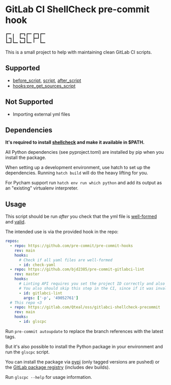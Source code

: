 # GitLab CI ShellCheck pre-commit hook

```
┏━╸╻  ┏━┓┏━╸┏━┓┏━╸
┃╺┓┃  ┗━┓┃  ┣━┛┃  
┗━┛┗━╸┗━┛┗━╸╹  ┗━╸
```

This is a small project to help with maintaining clean GitLab CI scripts.

## Supported

- [before_script](https://docs.gitlab.com/ee/ci/yaml/#before_script), [script](https://docs.gitlab.com/ee/ci/yaml/#script), [after_script](https://docs.gitlab.com/ee/ci/yaml/#after_script)
- [hooks:pre_get_sources_script](https://docs.gitlab.com/ee/ci/yaml/#hookspre_get_sources_script)

## Not Supported

- Importing external yml files

## Dependencies

**It's required to install [shellcheck](https://shellcheck.net) and make it available in $PATH.**

All Python dependencies (see pyproject.toml) are installed by pip when you install the package.

When setting up a development environment, use hatch to set up the dependencies. Running `hatch build` will do the heavy lifting for you.

For Pycham support run `hatch env run which python` and add its output as an "existing" virtualenv interpreter.

## Usage

This script should be run *after* you check that the yml file is [well-formed](https://github.com/pre-commit/pre-commit-hooks#check-yaml) and [valid](https://github.com/emmeowzing/gitlabci-lint-pre-commit-hook).

The intended use is via the provided hook in the repo:

```yaml
repos:
  - repo: https://github.com/pre-commit/pre-commit-hooks
    rev: main
    hooks:
      # Check if all yaml files are well-formed
      - id: check-yaml
  - repo: https://github.com/bjd2385/pre-commit-gitlabci-lint
    rev: master
    hooks:
      # Linting API requires you set the project ID correctly and also have an API token configured in your environment!
      # You also should skip this step in the CI, since if it was invalid, the CI wouldn't be running anyway.
      - id: gitlabci-lint
        args: ['-p', '49052761']
  # This repo <3
  - repo: https://gitlab.com/Qteal/oss/gitlabci-shellcheck-precommit
    rev: main
    hooks:
      - id: glscpc
```

Run `pre-commit autoupdate` to replace the branch references with the latest tags.

But it's also possible to install the Python package in your environment and run the `glscpc` script.

You can install the package via [pypi](https://pypi.org/project/glscpc) (only tagged versions are pushed) or the [GitLab package registry](https://gitlab.com/Qteal/oss/gitlabci-shellcheck-precommit/-/packages) (includes dev builds).

Run `glscpc --help` for usage information.
